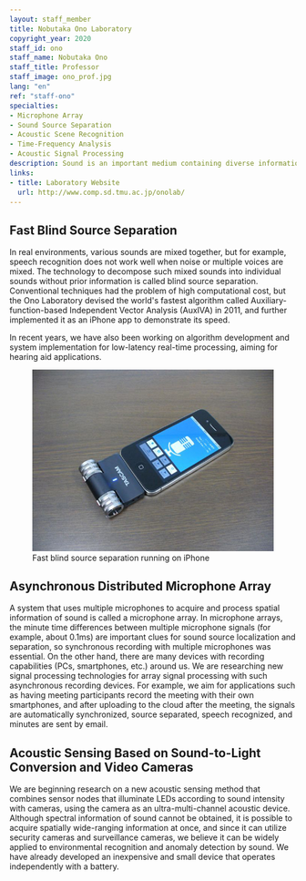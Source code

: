 ```yaml
---
layout: staff_member
title: Nobutaka Ono Laboratory
copyright_year: 2020
staff_id: ono
staff_name: Nobutaka Ono
staff_title: Professor
staff_image: ono_prof.jpg
lang: "en"
ref: "staff-ono"
specialties:
- Microphone Array
- Sound Source Separation
- Acoustic Scene Recognition
- Time-Frequency Analysis
- Acoustic Signal Processing
description: Sound is an important medium containing diverse information, and we communicate through speech, enjoy music, and perceive various situations around us through sound on a daily basis. The Ono Laboratory aims to realize advanced sound information processing that is similar to or beyond human capabilities, and conducts research on signal processing and information processing for sound, such as speech and music. For example, we are working on the following research topics.
links:
- title: Laboratory Website
  url: http://www.comp.sd.tmu.ac.jp/onolab/
---
```



## Fast Blind Source Separation

In real environments, various sounds are mixed together, but for example, speech recognition does not work well when noise or multiple voices are mixed. The technology to decompose such mixed sounds into individual sounds without prior information is called blind source separation. Conventional techniques had the problem of high computational cost, but the Ono Laboratory devised the world's fastest algorithm called Auxiliary-function-based Independent Vector Analysis (AuxIVA) in 2011, and further implemented it as an iPhone app to demonstrate its speed.

In recent years, we have also been working on algorithm development and system implementation for low-latency real-time processing, aiming for hearing aid applications.

<figure class="center w70">
  <img src="/image/ono_01.jpg" alt="">
  <figcaption>Fast blind source separation running on iPhone</figcaption>
</figure>


## Asynchronous Distributed Microphone Array

A system that uses multiple microphones to acquire and process spatial information of sound is called a microphone array. In microphone arrays, the minute time differences between multiple microphone signals (for example, about 0.1ms) are important clues for sound source localization and separation, so synchronous recording with multiple microphones was essential. On the other hand, there are many devices with recording capabilities (PCs, smartphones, etc.) around us. We are researching new signal processing technologies for array signal processing with such asynchronous recording devices. For example, we aim for applications such as having meeting participants record the meeting with their own smartphones, and after uploading to the cloud after the meeting, the signals are automatically synchronized, source separated, speech recognized, and minutes are sent by email.


## Acoustic Sensing Based on Sound-to-Light Conversion and Video Cameras

We are beginning research on a new acoustic sensing method that combines sensor nodes that illuminate LEDs according to sound intensity with cameras, using the camera as an ultra-multi-channel acoustic device. Although spectral information of sound cannot be obtained, it is possible to acquire spatially wide-ranging information at once, and since it can utilize security cameras and surveillance cameras, we believe it can be widely applied to environmental recognition and anomaly detection by sound. We have already developed an inexpensive and small device that operates independently with a battery.
